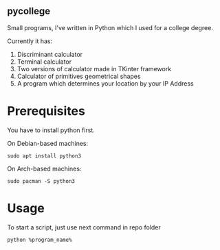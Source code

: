 ## pycollege
Small programs, I've written in Python which I used for a college degree.

Currently it has:
1. Discriminant calculator
2. Terminal calculator
3. Two versions of calculator made in TKinter framework
4. Calculator of primitives geometrical shapes 
5. A program which determines your location by your IP Address

# Prerequisites
You have to install python first.

On Debian-based machines: 
```console
sudo apt install python3
```

On Arch-based machines:
```console
sudo pacman -S python3
```

# Usage
To start a script, just use next command in repo folder 

```console
python %program_name%
```
